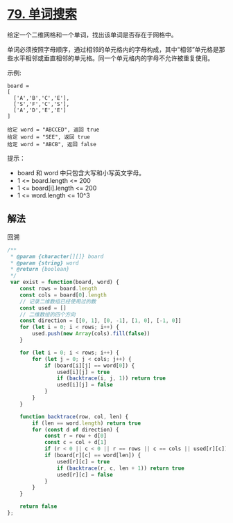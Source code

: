 # [79. 单词搜索](https://leetcode-cn.com/problems/word-search/)
给定一个二维网格和一个单词，找出该单词是否存在于网格中。

单词必须按照字母顺序，通过相邻的单元格内的字母构成，其中“相邻”单元格是那些水平相邻或垂直相邻的单元格。同一个单元格内的字母不允许被重复使用。

 

示例:
```
board =
[
  ['A','B','C','E'],
  ['S','F','C','S'],
  ['A','D','E','E']
]

给定 word = "ABCCED", 返回 true
给定 word = "SEE", 返回 true
给定 word = "ABCB", 返回 false
```

提示：

* board 和 word 中只包含大写和小写英文字母。
* 1 <= board.length <= 200
* 1 <= board[i].length <= 200
* 1 <= word.length <= 10^3
## 解法
回溯
```js
/**
 * @param {character[][]} board
 * @param {string} word
 * @return {boolean}
 */
 var exist = function(board, word) {
    const rows = board.length
    const cols = board[0].length
    // 记录二维数组已经使用过的数
    const used = []
    // 二维数组的四个方向
    const direction = [[0, 1], [0, -1], [1, 0], [-1, 0]]
    for (let i = 0; i < rows; i++) {
        used.push(new Array(cols).fill(false))
    }

    for (let i = 0; i < rows; i++) {
        for (let j = 0; j < cols; j++) {
            if (board[i][j] == word[0]) {
                used[i][j] = true
                if (backtrace(i, j, 1)) return true
                used[i][j] = false
            }
        }
    }

    function backtrace(row, col, len) {
        if (len == word.length) return true
        for (const d of direction) {
            const r = row + d[0]
            const c = col + d[1]
            if (r < 0 || c < 0 || r == rows || c == cols || used[r][c]) continue
            if (board[r][c] == word[len]) {
                used[r][c] = true
                if (backtrace(r, c, len + 1)) return true
                used[r][c] = false
            }
        }
    }

    return false
};
```
